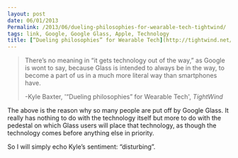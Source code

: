 ```yaml
---
layout: post
date: 06/01/2013
Permalink: /2013/06/dueling-philosophies-for-wearable-tech-tightwind/
tags: link, Google, Google Glass, Apple, Technology
title: [“Dueling philosophies” for Wearable Tech](http://tightwind.net/2013/05/segall-wearable-tech-philosophy/)
---
```


<blockquote>
  <p>There’s no meaning in “it gets technology out of the way,” as Google is wont to say, because Glass is intended to always be in the way, to become a part of us in a much more literal way than smartphones have.</p>

  <p>-Kyle Baxter, '“Dueling philosophies” for Wearable Tech', <em>TightWind</em></p>
</blockquote>

<p>The above is the reason why so many people are put off by Google Glass. It really has nothing to do with the technology itself but more to do with the pedestal on which Glass users will place that technology, as though the technology comes before anything else in priority.</p>

<p>So I will simply echo Kyle&#8217;s sentiment: &#8220;disturbing&#8221;.</p>